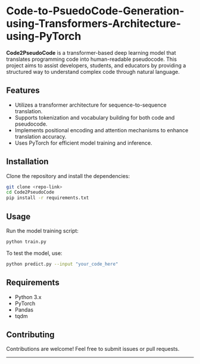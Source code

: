 # Code-to-PsuedoCode-Generation-using-Transformers-Architecture-using-PyTorch


**Code2PseudoCode** is a transformer-based deep learning model that translates programming code into human-readable pseudocode. This project aims to assist developers, students, and educators by providing a structured way to understand complex code through natural language.

## Features
- Utilizes a transformer architecture for sequence-to-sequence translation.
- Supports tokenization and vocabulary building for both code and pseudocode.
- Implements positional encoding and attention mechanisms to enhance translation accuracy.
- Uses PyTorch for efficient model training and inference.

## Installation
Clone the repository and install the dependencies:
```bash
git clone <repo-link>
cd Code2PseudoCode
pip install -r requirements.txt
```

## Usage
Run the model training script:
```bash
python train.py
```
To test the model, use:
```bash
python predict.py --input "your_code_here"
```

## Requirements
- Python 3.x
- PyTorch
- Pandas
- tqdm

## Contributing
Contributions are welcome! Feel free to submit issues or pull requests.

---
